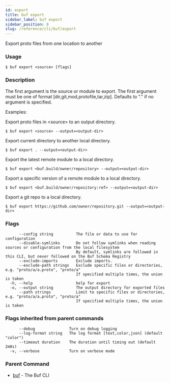 ```yaml
---
id: export
title: buf export
sidebar_label: buf export
sidebar_position: 8
slug: /reference/cli/buf/export
---
```

Export proto files from one location to another

### Usage
```terminal
$ buf export <source> [flags]
```

### Description

The first argument is the source or module to export.
The first argument must be one of format [dir,git,mod,protofile,tar,zip].
Defaults to &#34;.&#34; if no argument is specified.

Examples:

Export proto files in &lt;source&gt; to an output directory.

```terminal
$ buf export <source> --output=<output-dir>
```

Export current directory to another local directory. 

```terminal
$ buf export . --output=<output-dir>
```

Export the latest remote module to a local directory.

```terminal
$ buf export <buf.build/owner/repository> --output=<output-dir>
```

Export a specific version of a remote module to a local directory.

```terminal
$ buf export <buf.build/owner/repository:ref> --output=<output-dir>
```

Export a git repo to a local directory.

```terminal
$ buf export https://github.com/owner/repository.git --output=<output-dir>
```
 

### Flags

```
      --config string          The file or data to use for configuration
      --disable-symlinks       Do not follow symlinks when reading sources or configuration from the local filesystem
                               By default, symlinks are followed in this CLI, but never followed on the Buf Schema Registry
      --exclude-imports        Exclude imports.
      --exclude-path strings   Exclude specific files or directories, e.g. "proto/a/a.proto", "proto/a"
                               If specified multiple times, the union is taken
  -h, --help                   help for export
  -o, --output string          The output directory for exported files
      --path strings           Limit to specific files or directories, e.g. "proto/a/a.proto", "proto/a"
                               If specified multiple times, the union is taken
```

### Flags inherited from parent commands

```
      --debug               Turn on debug logging
      --log-format string   The log format [text,color,json] (default "color")
      --timeout duration    The duration until timing out (default 2m0s)
  -v, --verbose             Turn on verbose mode
```

### Parent Command

* [buf](../buf)	 - The Buf CLI
